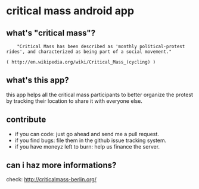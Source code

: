 # critical mass android app

## what's "critical mass"?

``` 
    "Critical Mass has been described as 'monthly political-protest rides', and characterized as being part of a social movement."
```
    ( http://en.wikipedia.org/wiki/Critical_Mass_(cycling) )

## what's this app?

this app helps all the critical mass participants to better organize the protest by tracking their location to share it with everyone else.

## contribute

*   if you can code: just go ahead and send me a pull request.
*   if you find bugs: file them in the github issue tracking system.
*   if you have moneyz left to burn: help us finance the server.

## can i haz more informations?

check: http://criticalmass-berlin.org/
